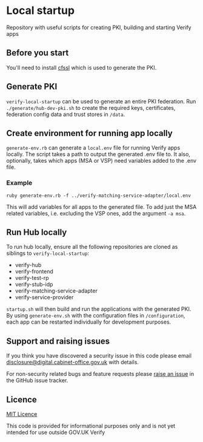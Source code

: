 # Local startup

Repository with useful scripts for creating PKI, building and starting Verify apps

## Before you start

You'll need to install [cfssl](https://github.com/cloudflare/cfssl) which is used to generate the PKI.

## Generate PKI

`verify-local-startup` can be used to generate an entire PKI federation. Run `./generate/hub-dev-pki.sh` to create the required keys, certificates, federation config data and trust stores in `/data`.

## Create environment for running app locally

`generate-env.rb` can generate a `local.env` file for running Verify apps locally. The script takes a path to output the generated .env file to. It also, optionally, takes which apps (MSA or VSP) need variables added to the .env file.

### Example
```
ruby generate-env.rb -f ../verify-matching-service-adapter/local.env
```

This will add variables for all apps to the generated file. To add just the MSA related variables, i.e. excluding the VSP ones, add the argument `-a msa`.

## Run Hub locally
To run hub locally, ensure all the following repositories are cloned as siblings to `verify-local-startup`:
* verify-hub
* verify-frontend
* verify-test-rp
* verify-stub-idp
* verify-matching-service-adapter
* verify-service-provider

`startup.sh` will then build and run the applications with the generated PKI. By using `generate-env.sh` with the configuration files in `/configuration`, each app can be restarted individually for development purposes.

## Support and raising issues

If you think you have discovered a security issue in this code please email [disclosure@digital.cabinet-office.gov.uk](mailto:disclosure@digital.cabinet-office.gov.uk) with details.

For non-security related bugs and feature requests please [raise an issue](https://github.com/alphagov/verify-service-provider/issues/new) in the GitHub issue tracker.

## Licence

[MIT Licence](LICENCE)

This code is provided for informational purposes only and is not yet intended for use outside GOV.UK Verify
